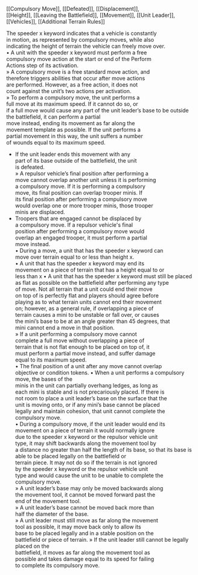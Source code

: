 [[Compulsory Move]], [[Defeated]], [[Displacement]],  
[[Height]], [[Leaving the Battlefield]], [[Movement]], [[Unit Leader]],  
[[Vehicles]], [[Additional Terrain Rules]]

The speeder x keyword indicates that a vehicle is constantly  
in motion, as represented by compulsory moves, while also  
indicating the height of terrain the vehicle can freely move over.  
• A unit with the speeder x keyword must perform a free  
compulsory move action at the start or end of the Perform  
Actions step of its activation.  
» A compulsory move is a free standard move action, and  
therefore triggers abilities that occur after move actions  
are performed. However, as a free action, it does not  
count against the unit’s two actions per activation.  
» To perform a compulsory move, the unit performs a  
full move at its maximum speed. If it cannot do so, or  
if a full move would cause any part of the unit leader’s
base to be outside the battlefield, it can perform a partial  
move instead, ending its movement as far along the  
movement template as possible. If the unit performs a  
partial movement in this way, the unit suffers a number  
of wounds equal to its maximum speed.  
- If the unit leader ends this movement with any  
part of its base outside of the battlefield, the unit  
is defeated.  
» A repulsor vehicle’s final position after performing a  
move cannot overlap another unit unless it is performing  
a compulsory move. If it is performing a compulsory  
move, its final position can overlap trooper minis. If  
its final position after performing a compulsory move  
would overlap one or more trooper minis, those trooper  
minis are displaced.
- Troopers that are engaged cannot be displaced by  
a compulsory move. If a repulsor vehicle's final  
position after performing a compulsory move would  
overlap an engaged trooper, it must perform a partial  
move instead.  
• During a move, a unit that has the speeder x keyword can  
move over terrain equal to or less than height x.  
• A unit that has the speeder x keyword may end its  
movement on a piece of terrain that has a height equal to or  
less than x
• A unit that has the speeder x keyword must still be placed  
as flat as possible on the battlefield after performing any type  
of move. Not all terrain that a unit could end their move  
on top of is perfectly flat and players should agree before  
playing as to what terrain units cannot end their movement  
on; however, as a general rule, if overlapping a piece of  
terrain causes a mini to be unstable or fall over, or causes  
the mini’s base to be at an angle greater than 45 degrees, that  
mini cannot end a move in that position.  
» If a unit performing a compulsory move cannot  
complete a full move without overlapping a piece of  
terrain that is not flat enough to be placed on top of, it  
must perform a partial move instead, and suffer damage  
equal to its maximum speed.  
• The final position of a unit after any move cannot overlap  
objective or condition tokens.
• When a unit performs a compulsory move, the bases of the  
minis in the unit can partially overhang ledges, as long as  
each mini is stable and is not precariously placed. If there is  
not room to place a unit leader’s base on the surface that the  
unit is moving onto, or if any mini’s base cannot be placed  
legally and maintain cohesion, that unit cannot complete the  
compulsory move.  
• During a compulsory move, if the unit leader would end its  
movement on a piece of terrain it would normally ignore  
due to the speeder x keyword or the repulsor vehicle unit  
type, it may shift backwards along the movement tool by  
a distance no greater than half the length of its base, so
that its base is able to be placed legally on the battlefield or  
terrain piece. It may not do so if the terrain is not ignored  
by the speeder x keyword or the repulsor vehicle unit  
type and would cause the unit to be unable to complete the  
compulsory move.  
» A unit leader’s base may only be moved backwards along  
the movement tool, it cannot be moved forward past the  
end of the movement tool.  
» A unit leader’s base cannot be moved back more than  
half the diameter of the base.  
» A unit leader must still move as far along the movement  
tool as possible, it may move back only to allow its  
base to be placed legally and in a stable position on the  
battlefield or piece of terrain.
» If the unit leader still cannot be legally placed on the  
battlefield, it moves as far along the movement tool as  
possible and takes damage equal to its speed for failing  
to complete its compulsory move.